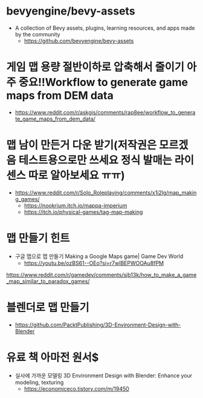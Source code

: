 # bevyengine/bevy-assets
- A collection of Bevy assets, plugins, learning resources, and apps made by the community
  - https://github.com/bevyengine/bevy-assets
 
# 게임 맵 용량 절반이하로 압축해서 줄이기 아주 중요!!Workflow to generate game maps from DEM data 

- https://www.reddit.com/r/askgis/comments/rap8ee/workflow_to_generate_game_maps_from_dem_data/

# 맵 남이 만든거 다운 받기(저작권은 모르겠음 테스트용으로만 쓰세요 정식 발매는 라이센스 따로 알아보세요 ㅠㅠ)
- https://www.reddit.com/r/Solo_Roleplaying/comments/x1i2lg/map_making_games/
  - https://nookrium.itch.io/mappa-imperium
  - https://itch.io/physical-games/tag-map-making

# 맵 만들기 힌트
- 구글 맵으로 맵 만들기 Making a Google Maps game| Game Dev World
  - https://youtu.be/ozBS61--OEo?si=r7wlBEPWOOAu8fPM

https://www.reddit.com/r/gamedev/comments/sjb13k/how_to_make_a_game_map_similar_to_paradox_games/

# 블렌더로 맵 만들기

- https://github.com/PacktPublishing/3D-Environment-Design-with-Blender


# 유료 책 아마전 원서$
- 실사에 가까운 모델링 3D Environment Design with Blender: Enhance your modeling, texturing 
  - https://economiceco.tistory.com/m/19450